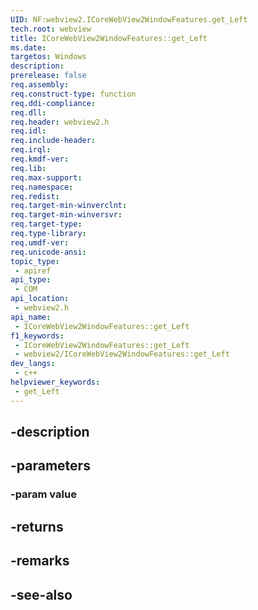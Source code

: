 ```yaml
---
UID: NF:webview2.ICoreWebView2WindowFeatures.get_Left
tech.root: webview
title: ICoreWebView2WindowFeatures::get_Left
ms.date: 
targetos: Windows
description: 
prerelease: false
req.assembly: 
req.construct-type: function
req.ddi-compliance: 
req.dll: 
req.header: webview2.h
req.idl: 
req.include-header: 
req.irql: 
req.kmdf-ver: 
req.lib: 
req.max-support: 
req.namespace: 
req.redist: 
req.target-min-winverclnt: 
req.target-min-winversvr: 
req.target-type: 
req.type-library: 
req.umdf-ver: 
req.unicode-ansi: 
topic_type:
 - apiref
api_type:
 - COM
api_location:
 - webview2.h
api_name:
 - ICoreWebView2WindowFeatures::get_Left
f1_keywords:
 - ICoreWebView2WindowFeatures::get_Left
 - webview2/ICoreWebView2WindowFeatures::get_Left
dev_langs:
 - c++
helpviewer_keywords:
 - get_Left
---
```


## -description

## -parameters

### -param value

## -returns

## -remarks

## -see-also

